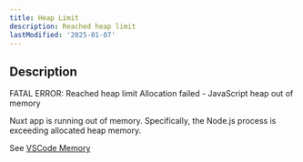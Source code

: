 ```yaml
---
title: Heap Limit
description: Reached heap limit
lastModified: '2025-01-07'
---
```


## Description

FATAL ERROR: Reached heap limit Allocation failed - JavaScript heap out of memory

Nuxt app is running out of memory.  Specifically, the Node.js process is exceeding allocated heap memory.

See [VSCode Memory](../memory)
